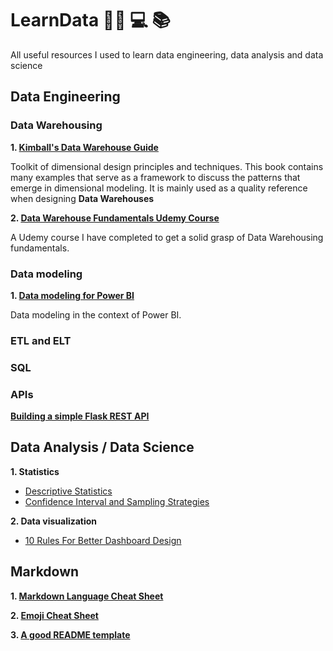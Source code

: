 # LearnData :scientist: :computer: :books:
All useful resources I used to learn data engineering, data analysis and data science

## Data Engineering
### Data Warehousing
**1. [Kimball's Data Warehouse Guide](https://drive.google.com/file/d/1N-1gvleB9G-csHTTwjeQ5Ac_-P3Wr2Cd/view?usp=sharing)**

Toolkit of dimensional design principles and techniques. This book contains many examples that serve as a framework to discuss the patterns that
emerge in dimensional modeling. It is mainly used as a quality reference when designing **Data Warehouses**

**2. [Data Warehouse Fundamentals Udemy Course](https://www.udemy.com/course/data-warehouse-fundamentals-for-beginners/?ranMID=39197&ranEAID=GjbDpcHcs4w&ranSiteID=GjbDpcHcs4w-Z4loChyTwoEeSbWrJLz3Jw&utm_source=aff-campaign&LSNPUBID=GjbDpcHcs4w&utm_medium=udemyads)**

A Udemy course I have completed to get a solid grasp of Data Warehousing fundamentals.

### Data modeling
**1. [Data modeling for Power BI](https://www.youtube.com/watch?v=MrLnibFTtbA)**

Data modeling in the context of Power BI.
### ETL and ELT
### SQL
### APIs
**[Building a simple Flask REST API](https://github.com/Abddab/Building-a-Flask-REST-API)**

## Data Analysis / Data Science
**1. Statistics**

- [Descriptive Statistics](DescriptiveStatistics.MD)
- [Confidence Interval and Sampling Strategies]()

**2. Data visualization**
- [10 Rules For Better Dashboard Design](https://uxplanet.org/10-rules-for-better-dashboard-design-ef68189d734c)

## Markdown
**1. [Markdown Language Cheat Sheet](https://www.markdownguide.org/cheat-sheet/)**

**2. [Emoji Cheat Sheet](https://www.markdownguide.org/cheat-sheet/)**

**3. [A good README template](https://gist.github.com/PurpleBooth/109311bb0361f32d87a2#file-readme-template-md)**



